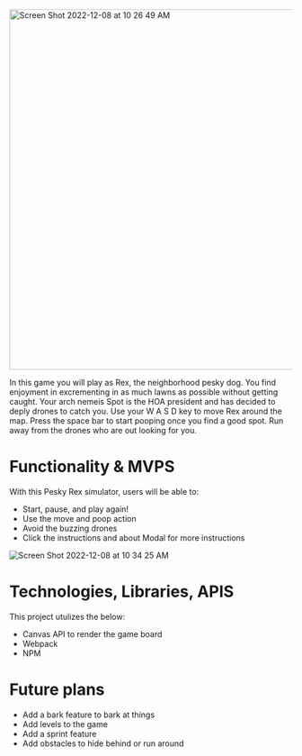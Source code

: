 <img width="640" alt="Screen Shot 2022-12-08 at 10 26 49 AM" src="https://user-images.githubusercontent.com/98872331/206536305-e61a7498-967a-4da4-b31b-6eff2c8c8608.png">

In this game you will play as Rex, the neighborhood pesky dog. You find enjoyment in excrementing in as much lawns as possible without getting caught. Your arch nemeis Spot is the HOA president and has decided to deply drones to catch you. Use your W A S D key to move Rex around the map. Press the space bar to start pooping once you find a good spot.  Run away from the drones who are out looking for you. 

# Functionality & MVPS
With this Pesky Rex simulator, users will be able to:
- Start, pause, and play again!
- Use the move and poop action
- Avoid the buzzing drones
- Click the instructions and about Modal for more instructions

![Screen Shot 2022-12-08 at 10 34 25 AM](https://user-images.githubusercontent.com/98872331/206538440-1ccbc785-0835-482f-aa40-3d33a54a83e6.png)

# Technologies, Libraries, APIS
This project utulizes the below:
- Canvas API to render the game board
- Webpack 
- NPM 

# Future plans
- Add a bark feature to bark at things
- Add levels to the game
- Add a sprint feature
- Add obstacles to hide behind or run around
